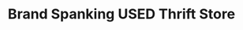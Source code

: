 ---
title: "Brand Spanking USED Thrift Store"
url: /fort-collins/brand-spanking-used-thrift-store/
shop: Gebrauchtwaren
---